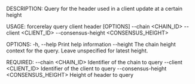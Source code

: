 DESCRIPTION:
Query for the header used in a client update at a certain height

USAGE:
    forcerelay query client header [OPTIONS] --chain <CHAIN_ID> --client <CLIENT_ID> --consensus-height <CONSENSUS_HEIGHT>

OPTIONS:
    -h, --help               Print help information
        --height <HEIGHT>    The chain height context for the query. Leave unspecified for latest
                             height.

REQUIRED:
        --chain <CHAIN_ID>                       Identifier of the chain to query
        --client <CLIENT_ID>                     Identifier of the client to query
        --consensus-height <CONSENSUS_HEIGHT>    Height of header to query

